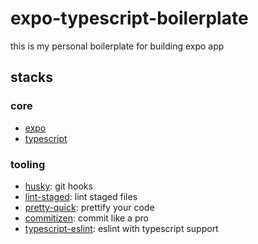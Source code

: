 # expo-typescript-boilerplate

this is my personal boilerplate for building expo app

## stacks

### core

- [expo](https://docs.expo.dev/)
- [typescript](https://www.typescriptlang.org/)

### tooling

- [husky](https://github.com/typicode/husky): git hooks
- [lint-staged](https://github.com/okonet/lint-staged): lint staged files
- [pretty-quick](https://github.com/azz/pretty-quick): prettify your code
- [commitizen](https://github.com/commitizen/cz-cli): commit like a pro
- [typescript-eslint](https://github.com/typescript-eslint/typescript-eslint): eslint with typescript support
